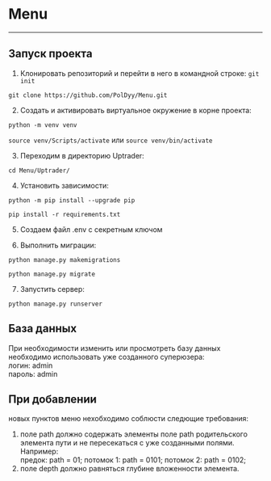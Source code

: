 # Menu

______________________

## Запуск проекта

1) Клонировать репозиторий и перейти в него в командной строке:
`git init`

`git clone https://github.com/PolDyy/Menu.git`

2) Cоздать и активировать виртуальное окружение в корне проекта:

`python -m venv venv`

`source venv/Scripts/activate` или `source venv/bin/activate`

3) Переходим в директорию Uptrader:

`cd Menu/Uptrader/`

4) Установить зависимости:

`python -m pip install --upgrade pip`

`pip install -r requirements.txt`

5) Создаем файл .env с секретным ключом

6) Выполнить миграции:

`python manage.py makemigrations`

`python manage.py migrate`

7) Запустить сервер:

`python manage.py runserver`

## База данных 

При необходимости изменить или просмотреть базу данных необходимо использовать 
уже созданного суперюзерa:  
логин: admin  
пароль: admin  

## При добавлении 
новых пунктов меню нехобходимо соблюсти следющие требования:

1) поле path должно содержать элементы поле path родительского элемента пути и не пересекаться с уже созданными полями. Например:  
предок: path = 01; потомок 1: path = 0101;  потомок 2: path = 0102;
2) поле depth  должно равняться глубине вложенности элемента.
